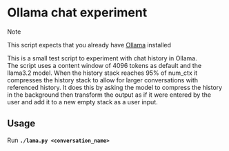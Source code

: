 # Ollama chat experiment
> [!NOTE]
> This script expects that you already have [Ollama](https://github.com/ollama/ollama) installed

This is a small test script to experiment with chat history in Ollama.<br>
The script uses a content window of 4096 tokens as default and the llama3.2 model.
When the history stack reaches 95% of num_ctx it compresses the history stack to
allow for larger conversations with referenced history. It does this by asking the model
to compress the history in the background then transform the output as if it were entered
by the user and add it to a new empty stack as a user input.

## Usage
Run **`./lama.py <conversation_name>`**
